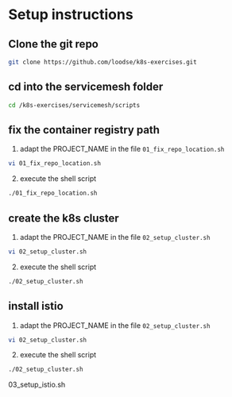 # Setup instructions

## Clone the git repo
```bash
git clone https://github.com/loodse/k8s-exercises.git
```

## cd into the servicemesh folder
```bash
cd /k8s-exercises/servicemesh/scripts
```

## fix the container registry path
1. adapt the PROJECT_NAME in the file `01_fix_repo_location.sh`
```bash
vi 01_fix_repo_location.sh
```
2. execute the shell script
```bash
./01_fix_repo_location.sh
```

## create the k8s cluster
1. adapt the PROJECT_NAME in the file `02_setup_cluster.sh`
```bash
vi 02_setup_cluster.sh
```
2. execute the shell script
```bash
./02_setup_cluster.sh
```

## install istio
1. adapt the PROJECT_NAME in the file `02_setup_cluster.sh`
```bash
vi 02_setup_cluster.sh
```
2. execute the shell script
```bash
./02_setup_cluster.sh
```
03_setup_istio.sh